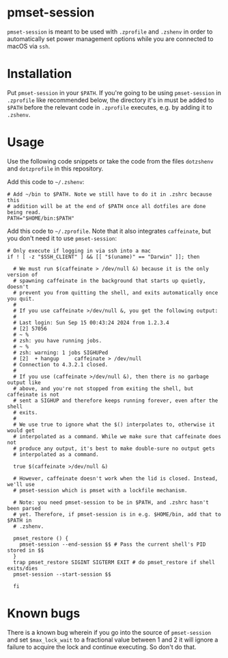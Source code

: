 # pmset-session

`pmset-session` is meant to be used with `.zprofile` and `.zshenv` in order to
automatically set power management options while you are connected to macOS via
`ssh`.


# Installation

Put `pmset-session` in your `$PATH`. If you're going to be using
`pmset-session` in `.zprofile` like recommended below, the directory it's in
must be added to `$PATH` before the relevant code in `.zprofile` executes, e.g.
by adding it to `.zshenv`.


# Usage

Use the following code snippets or take the code from the files `dotzshenv` and
`dotzprofile` in this repository.

Add this code to `~/.zshenv`:

    # Add ~/bin to $PATH. Note we still have to do it in .zshrc because this
    # addition will be at the end of $PATH once all dotfiles are done being read.
    PATH="$HOME/bin:$PATH"


Add this code to `~/.zprofile`. Note that it also integrates `caffeinate`, but
you don't need it to use `pmset-session`:

    # Only execute if logging in via ssh into a mac
    if ! [ -z "$SSH_CLIENT" ] && [[ "$(uname)" == "Darwin" ]]; then
    
      # We must run $(caffeinate > /dev/null &) because it is the only version of
      # spawning caffeinate in the background that starts up quietly, doesn't
      # prevent you from quitting the shell, and exits automatically once you quit.
      #
      # If you use caffeinate >/dev/null &, you get the following output:
      #
      # Last login: Sun Sep 15 00:43:24 2024 from 1.2.3.4
      # [2] 57056
      # ~ %
      # zsh: you have running jobs.
      # ~ %
      # zsh: warning: 1 jobs SIGHUPed
      # [2]  + hangup     caffeinate > /dev/null
      # Connection to 4.3.2.1 closed.
      # 
      # If you use (caffeinate >/dev/null &), then there is no garbage output like
      # above, and you're not stopped from exiting the shell, but caffeinate is not
      # sent a SIGHUP and therefore keeps running forever, even after the shell
      # exits.
      #
      # We use true to ignore what the $() interpolates to, otherwise it would get
      # interpolated as a command. While we make sure that caffeinate does not
      # produce any output, it's best to make double-sure no output gets
      # interpolated as a command.
    
      true $(caffeinate >/dev/null &)
    
      # However, caffeinate doesn't work when the lid is closed. Instead, we'll use
      # pmset-session which is pmset with a lockfile mechanism.
    
      # Note: you need pmset-session to be in $PATH, and .zshrc hasn't been parsed
      # yet. Therefore, if pmset-session is in e.g. $HOME/bin, add that to $PATH in
      # .zshenv.
      
      pmset_restore () {
        pmset-session --end-session $$ # Pass the current shell's PID stored in $$
      }
      trap pmset_restore SIGINT SIGTERM EXIT # do pmset_restore if shell exits/dies
      pmset-session --start-session $$
    
      fi


# Known bugs

There is a known bug wherein if you go into the source of `pmset-session` and
set `$max_lock_wait` to a fractional value between 1 and 2 it will ignore a
failure to acquire the lock and continue executing. So don't do that.
